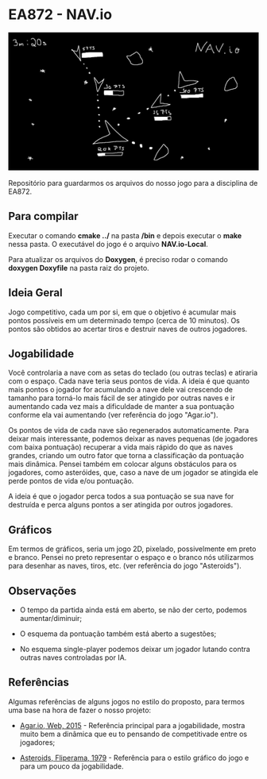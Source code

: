 # EA872 - NAV.io

![Arte Conceitual](images/concept-art.png)

Repositório para guardarmos os arquivos do nosso jogo para a disciplina de EA872.

## Para compilar

Executar o comando **cmake ../** na pasta **/bin** e depois executar o **make** nessa pasta. O executável do jogo é o arquivo **NAV.io-Local**.

Para atualizar os arquivos do **Doxygen**, é preciso rodar o comando **doxygen Doxyfile** na pasta raiz do projeto.

## Ideia Geral

Jogo competitivo, cada um por si, em que o objetivo é acumular mais pontos possíveis em um determinado tempo (cerca de 10 minutos). Os pontos são obtidos ao acertar tiros e destruir naves de outros jogadores.

## Jogabilidade

Você controlaria a nave com as setas do teclado (ou outras teclas) e atiraria com o espaço. Cada nave teria seus pontos de vida. A ideia é que quanto mais pontos o jogador for acumulando a nave dele vai crescendo de tamanho para torná-lo mais fácil de ser atingido por outras naves e ir aumentando cada vez mais a dificuldade de manter a sua pontuação conforme ela vai aumentando (ver referência do jogo "Agar.io").

Os pontos de vida de cada nave são regenerados automaticamente. Para deixar mais interessante, podemos deixar as naves pequenas (de jogadores com baixa pontuação) recuperar a vida mais rápido do que as naves grandes, criando um outro fator que torna a classificação da pontuação mais dinâmica. Pensei também em colocar alguns obstáculos para os jogadores, como asteróides, que, caso a nave de um jogador se atingida ele perde pontos de vida e/ou pontuação.

A ideia é que o jogador perca todos a sua pontuação se sua nave for destruída e perca alguns pontos a ser atingida por outros jogadores.

## Gráficos

Em termos de gráficos, seria um jogo 2D, pixelado, possivelmente em preto e branco. Pensei no preto representar o espaço e o branco nós utilizarmos para desenhar as naves, tiros, etc. (ver referência do jogo "Asteroids"). 

## Observações

- O tempo da partida ainda está em aberto, se não der certo, podemos aumentar/diminuir;

- O esquema da pontuação também está aberto a sugestões;

- No esquema single-player podemos deixar um jogador lutando contra outras naves controladas por IA.

## Referências

Algumas referências de alguns jogos no estilo do proposto, para termos uma base na hora de fazer o nosso projeto:

- [Agar.io, Web, 2015](https://www.youtube.com/watch?v=UBWsbhmA73c) - Referência principal para a jogabilidade, mostra muito bem a dinâmica que eu to pensando de competitivade entre os jogadores;

- [Asteroids, Fliperama, 1979](https://www.youtube.com/watch?v=WYSupJ5r2zo) - Referência para o estilo gráfico do jogo e para um pouco da jogabilidade.